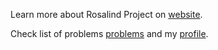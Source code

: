 Learn more about Rosalind Project on [website](http://rosalind.info).

Check list of problems [problems](http://rosalind.info/problems/tree-view/) and my [profile](http://rosalind.info/users/termith/).

